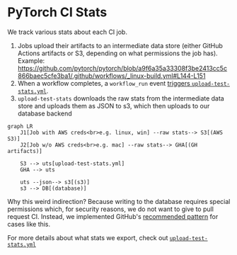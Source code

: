 # PyTorch CI Stats

We track various stats about each CI job.

1. Jobs upload their artifacts to an intermediate data store (either GitHub
   Actions artifacts or S3, depending on what permissions the job has). Example:
   https://github.com/pytorch/pytorch/blob/a9f6a35a33308f3be2413cc5c866baec5cfe3ba1/.github/workflows/_linux-build.yml#L144-L151
2. When a workflow completes, a `workflow_run` event [triggers
   `upload-test-stats.yml`](https://github.com/pytorch/pytorch/blob/d9fca126fca7d7780ae44170d30bda901f4fe35e/.github/workflows/upload-test-stats.yml#L4).
3. `upload-test-stats` downloads the raw stats from the intermediate data store
   and uploads them as JSON to s3, which then uploads to our database backend

```mermaid
graph LR
    J1[Job with AWS creds<br>e.g. linux, win] --raw stats--> S3[(AWS S3)]
    J2[Job w/o AWS creds<br>e.g. mac] --raw stats--> GHA[(GH artifacts)]

    S3 --> uts[upload-test-stats.yml]
    GHA --> uts

    uts --json--> s3[(s3)]
    s3 --> DB[(database)]
```

Why this weird indirection? Because writing to the database requires special
permissions which, for security reasons, we do not want to give to pull request
CI. Instead, we implemented GitHub's [recommended
pattern](https://securitylab.github.com/research/github-actions-preventing-pwn-requests/)
for cases like this.

For more details about what stats we export, check out
[`upload-test-stats.yml`](https://github.com/pytorch/pytorch/blob/d9fca126fca7d7780ae44170d30bda901f4fe35e/.github/workflows/upload-test-stats.yml)
